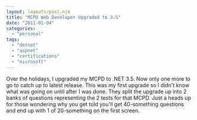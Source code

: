 ```yaml
---
layout: layouts/post.njk
title: "MCPD Web Developer Upgraded to 3.5"
date: "2011-01-04"
categories: 
  - "personal"
tags: 
  - "dotnet"
  - "aspnet"
  - "certifications"
  - "microsoft"
---
```


Over the holidays, I upgraded my MCPD to .NET 3.5. Now only one more to go to catch up to latest release. This was my first upgrade so I didn't know what was going on until after I was done. They split the upgrade up into 2 banks of questions representing the 2 tests for that MCPD. Just a heads up for those wondering why you get told you'll get 40-something questions and end up with 1 of 20-something on the first screen.
